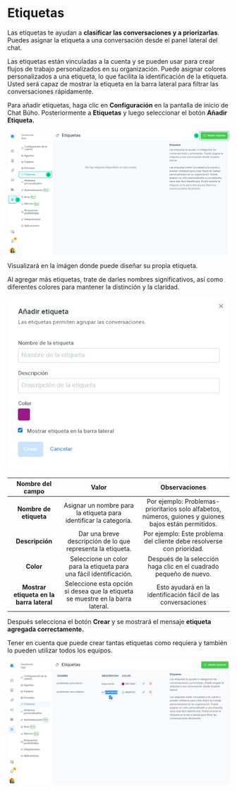 # Etiquetas

Las etiquetas te ayudan a **clasificar las conversaciones y a priorizarlas**. Puedes asignar la etiqueta a una conversación desde el panel lateral del chat.

Las etiquetas están vinculadas a la cuenta y se pueden usar para crear flujos de trabajo personalizados en su organización. Puede asignar colores personalizados a una etiqueta, lo que facilita la identificación de la etiqueta. Usted será capaz de mostrar la etiqueta en la barra lateral para filtrar las conversaciones rápidamente.

Para añadir etiquetas, haga clic en **Configuración** en la pantalla de inicio de Chat Búho. Posteriormente a **Etiquetas** y luego seleccionar el botón **Añadir Etiqueta.**

![Alt text](img/Anadir-etiquetas-01.jpg)

Visualizará en la imágen donde puede diseñar su propia etiqueta.

Al agregar más etiquetas, trate de darles nombres significativos, así como diferentes colores para mantener la distinción y la claridad.

![Alt text](img/Anadir-etiquetas-02.jpg)

|           Nombre del campo           	|                                      Valor                                      	|                                              Observaciones                                             	|
|:------------------------------------:	|:-------------------------------------------------------------------------------:	|:------------------------------------------------------------------------------------------------------:	|
| **Nombre de etiqueta**                   	| Asignar un nombre para la etiqueta para identificar la categoría.               	| Por ejemplo: Problemas-prioritarios solo alfabetos, números, guiones y guiones bajos están permitidos. 	|
| **Descripción**                          	| Dar una breve descripción de lo que representa la etiqueta.                     	| Por ejemplo: Este problema del cliente debe resolverse con prioridad.                                  	|
| **Color**                                	| Seleccione un color para la etiqueta para una fácil identificación.             	| Después de la selección haga clic en el cuadrado pequeño de nuevo.                                     	|
| **Mostrar etiqueta en la barra lateral** 	| Seleccione esta opción si desea que la etiqueta se muestre en la barra lateral. 	| Esto ayudará en la identificación fácil de las conversaciones                                          	|

Después selecciona el botón **Crear** y se mostrará el mensaje **etiqueta agregada correctamente.**

Tener en cuenta que puede crear tantas etiquetas como requiera y también lo pueden utilizar todos los equipos.

![Alt text](img/Anadir-etiquetas-03.jpg)